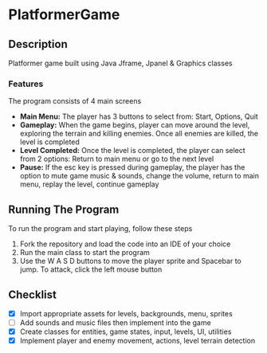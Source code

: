 # PlatformerGame

## Description
Platformer game built using Java Jframe, Jpanel & Graphics classes

### Features
The program consists of 4 main screens
- **Main Menu:** The player has 3 buttons to select from: Start, Options, Quit
- **Gameplay:** When the game begins, player can move around the level, exploring the terrain and killing enemies. Once all enemies are killed, the level is completed
- **Level Completed:** Once the level is completed, the player can select from 2 options: Return to main menu or go to the next level
- **Pause:** If the esc key is pressed during gameplay, the player has the option to mute game music & sounds, change the volume, return to main menu, replay the level, continue gameplay

## Running The Program
To run the program and start playing, follow these steps
1. Fork the repository and load the code into an IDE of your choice
1. Run the main class to start the program
1. Use the W A S D buttons to move the player sprite and Spacebar to jump. To attack, click the left mouse button

## Checklist
- [x] Import appropriate assets for levels, backgrounds, menu, sprites
- [ ] Add sounds and music files then implement into the game
- [x] Create classes for entities, game states, input, levels, UI, utilities
- [x] Implement player and enemy movement, actions, level terrain detection
